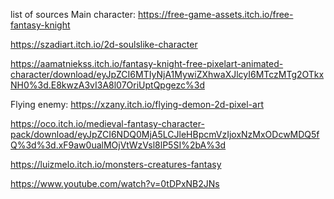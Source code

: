 list of sources
Main character: https://free-game-assets.itch.io/free-fantasy-knight

https://szadiart.itch.io/2d-soulslike-character 

https://aamatniekss.itch.io/fantasy-knight-free-pixelart-animated-character/download/eyJpZCI6MTIyNjA1MywiZXhwaXJlcyI6MTczMTg2OTkxNH0%3d.E8kwzA3vI3A8l07OriUptQpgezc%3d


Flying enemy: https://xzany.itch.io/flying-demon-2d-pixel-art 

https://oco.itch.io/medieval-fantasy-character-pack/download/eyJpZCI6NDQ0MjA5LCJleHBpcmVzIjoxNzMxODcwMDQ5fQ%3d%3d.xF9aw0ualMOjVtWzVsl8lP5SI%2bA%3d

https://luizmelo.itch.io/monsters-creatures-fantasy


https://www.youtube.com/watch?v=0tDPxNB2JNs
